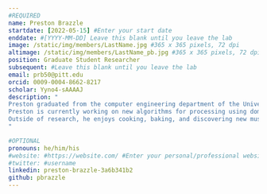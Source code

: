 ```yaml
---
#REQUIRED
name: Preston Brazzle
startdate: [2022-05-15] #Enter your start date
enddate: #[YYYY-MM-DD] Leave this blank until you leave the lab
image: /static/img/members/LastName.jpg #365 x 365 pixels, 72 dpi
altimage: /static/img/members/LastName_pb.jpg #365 x 365 pixels, 72 dpi
position: Graduate Student Researcher
subsequent: #Leave this blank until you leave the lab
email: prb50@pitt.edu
orcid: 0009-0004-8662-8217
scholar: Yyno4-sAAAAJ
description: "
Preston graduated from the computer engineering department of the University of Pittsburgh in 2022. His undergraduate research included PCB design and biological modeling.
Preston is currently working on new algorithms for processing using domain wall memory. Currently, he is designing fault protection schemes for common operations.
Outside of research, he enjoys cooking, baking, and discovering new music. He enjoys spending time in his hometown Lancaster, Pennsylvania with his family and dogs.
"

#OPTIONAL
pronouns: he/him/his
#website: #https://website.com/ #Enter your personal/professional website
#twitter: #username
linkedin: preston-brazzle-3a6b341b2
github: pbrazzle
---
```

